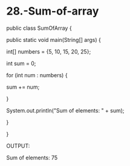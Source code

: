 # 28.-Sum-of-array
public class SumOfArray {

public static void main(String[] args) {

int[] numbers = {5, 10, 15, 20, 25};

int sum = 0;

for (int num : numbers) {

sum += num;

}

System.out.println("Sum of elements: " + sum);

}

}

OUTPUT:

Sum of elements: 75


